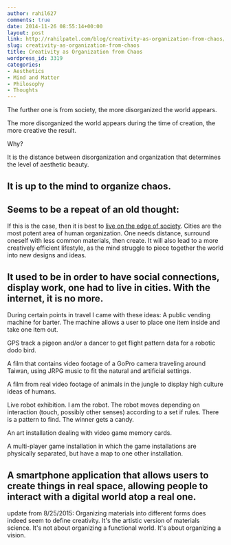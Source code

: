 ```yaml
---
author: rahil627
comments: true
date: 2014-11-26 08:55:14+00:00
layout: post
link: http://rahilpatel.com/blog/creativity-as-organization-from-chaos/
slug: creativity-as-organization-from-chaos
title: Creativity as Organization from Chaos
wordpress_id: 3319
categories:
- Aesthetics
- Mind and Matter
- Philosophy
- Thoughts
---
```


The further one is from society, the more disorganized the world appears.

The more disorganized the world appears during the time of creation, the more creative the result.

Why?

It is the distance between disorganization and organization that determines the level of aesthetic beauty.

It is up to the mind to organize chaos.
--

Seems to be a repeat of an old thought:
--

If this is the case, then it is best to [live on the edge of society](http://www.rahilpatel.com/blog/living-on-the-edge-of-society-ethics). Cities are the most potent area of human organization. One needs distance, surround oneself with less common materials, then create. It will also lead to a more creatively efficient lifestyle, as the mind struggle to piece together the world into new designs and ideas.

It used to be in order to have social connections, display work, one had to live in cities. With the internet, it is no more.
--

During certain points in travel I came with these ideas:
A public vending machine for barter. The machine allows a user to place one item inside and take one item out.

GPS track a pigeon and/or a dancer to get flight pattern data for a robotic dodo bird.

A film that contains video footage of a GoPro camera traveling around Taiwan, using JRPG music to fit the natural and artificial settings.

A film from real video footage of animals in the jungle to display high culture ideas of humans.

Live robot exhibition. I am the robot. The robot moves depending on interaction (touch, possibly other senses) according to a set if rules. There is a pattern to find. The winner gets a candy.

An art installation dealing with video game memory cards.

A multi-player game installation in which the game installations are physically separated, but have a map to one other installation.

A smartphone application that allows users to create things in real space, allowing people to interact with a digital world atop a real one.
--

update from 8/25/2015:
Organizing materials into different forms does indeed seem to define creativity. It's the artistic version of materials science. It's not about organizing a functional world. It's about organizing a vision.
